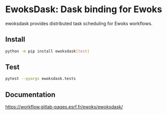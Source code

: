 # EwoksDask: Dask binding for Ewoks

ewoksdask provides distributed task scheduling for Ewoks workflows.

## Install

```bash
python -m pip install ewoksdask[test]
```

## Test

```bash
pytest --pyargs ewoksdask.tests
```

## Documentation

https://workflow.gitlab-pages.esrf.fr/ewoks/ewoksdask/

